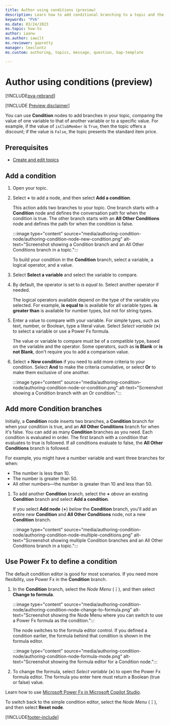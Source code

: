 ```yaml
---
title: Author using conditions (preview)
description: Learn how to add conditional branching to a topic and the conversational path in Microsoft Copilot Studio preview.
keywords: "PVA"
ms.date: 03/24/2023
ms.topic: how-to
author: iaanw
ms.author: iawilt
ms.reviewer: gapretty
manager: leeclontz
ms.custom: authoring, topics, message, question, bap-template

---
```


# Author using conditions (preview)

[!INCLUDE[pva-rebrand](includes/pva-rebrand.md)]

[!INCLUDE [Preview disclaimer](includes/public-preview-disclaimer.md)]

You can use **Condition** nodes to add branches in your topic, comparing the value of one variable to that of another variable or to a specific value. For example, if the value of `isClubMember` is `True`, then the topic offers a discount; if the value is `False`, the topic presents the standard item price.

## Prerequisites

- [Create and edit topics](authoring-create-edit-topics.md)

## Add a condition

1. Open your topic.

1. Select **+** to add a node, and then select **Add a condition**.

    This action adds two branches to your topic. One branch starts with a **Condition** node and defines the conversation path for when the condition is true. The other branch starts with an **All Other Conditions** node and defines the path for when the condition is false.

    :::image type="content" source="media/authoring-condition-node/authoring-condition-node-new-condition.png" alt-text="Screenshot showing a Condition branch and an All Other Conditions branch in a topic.":::

    To build your condition in the **Condition** branch, select a variable, a logical operator, and a value.

1. Select **Select a variable** and select the variable to compare.

1. By default, the operator is set to _is equal to_. Select another operator if needed.

    The logical operators available depend on the type of the variable you selected. For example, **is equal to** is available for all variable types. **is greater than** is available for number types, but not for string types.

1. Enter a value to compare with your variable. For simple types, such as text, number, or Boolean, type a literal value. Select _Select variable_ (**>**) to select a variable or use a Power Fx formula.

    The value or variable to compare must be of a compatible type, based on the variable and the operator. Some operators, such as **is Blank** or **is not Blank**, don't require you to add a comparison value.

1. Select **+ New condition** if you need to add more criteria to your condition. Select **And** to make the criteria cumulative, or select **Or** to make them exclusive of one another.

    :::image type="content" source="media/authoring-condition-node/authoring-condition-node-or-condition.png" alt-text="Screenshot showing a Condition branch with an Or condition.":::

## Add more Condition branches

Initially, a **Condition** node inserts two branches, a **Condition** branch for when your condition is true, and an **All Other Conditions** branch for when it's false. You can add as many **Condition** branches as you need. Each condition is evaluated in order. The first branch with a condition that evaluates to true is followed. If all conditions evaluate to false, the **All Other Conditions** branch is followed.

For example, you might have a number variable and want three branches for when:

- The number is less than 10.
- The number is greater than 50.
- All other numbers&mdash;the number is greater than 10 and less than 50.

1. To add another **Condition** branch, select the **+** _above_ an existing **Condition** branch and select **Add a condition**.

    If you select **Add node** (**+**) _below_ the **Condition** branch, you'll add an entire new **Condition** and **All Other Conditions** node, not a new **Condition** branch.

    :::image type="content" source="media/authoring-condition-node/authoring-condition-node-multiple-conditions.png" alt-text="Screenshot showing multiple Condition branches and an All Other Conditions branch in a topic.":::

## Use Power Fx to define a condition

The default condition editor is good for most scenarios. If you need more flexibility, use Power Fx in the **Condition** branch.

1. In the **Condition** branch, select the _Node Menu_ (**&vellip;**), and then select **Change to formula**.

    :::image type="content" source="media/authoring-condition-node/authoring-condition-node-change-to-formula.png" alt-text="Screenshot showing the Node Menu where you can switch to use a Power Fx formula as the condition.":::

    The node switches to the formula editor control. If you defined a condition earlier, the formula behind that condition is shown in the formula editor.

    :::image type="content" source="media/authoring-condition-node/authoring-condition-node-formula-mode.png" alt-text="Screenshot showing the formula editor for a Condition node.":::

1. To change the formula, select _Select variable_ (**>**) to open the Power Fx formula editor. The formula you enter here must return a Boolean (true or false) value.

Learn how to use [Microsoft Power Fx in Microsoft Copilot Studio](advanced-power-fx.md).

To switch back to the simple condition editor, select the _Node Menu_ (**&vellip;**), and then select **Reset node**.


[!INCLUDE[footer-include](includes/footer-banner.md)]
